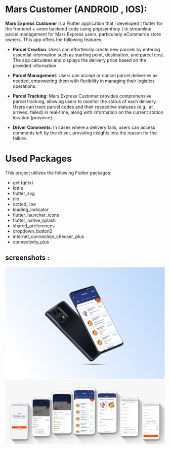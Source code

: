 # Mars Customer (ANDROID , IOS):

**Mars Express Customer** is a Flutter application that i developed ( flutter for the frontend + some backend code using php/symfony ) to streamline parcel management for Mars Express users, particularly eCommerce store owners. This app offers the following features:

- **Parcel Creation**: Users can effortlessly create new parcels by entering essential information such as starting point, destination, and parcel cost. The app calculates and displays the delivery price based on the provided information.

- **Parcel Management**: Users can accept or cancel parcel deliveries as needed, empowering them with flexibility in managing their logistics operations.

- **Parcel Tracking**: Mars Express Customer provides comprehensive parcel tracking, allowing users to monitor the status of each delivery. Users can track parcel codes and their respective statuses (e.g., all, arrived, failed) in real-time, along with information on the current station location (province).

- **Driver Comments**: In cases where a delivery fails, users can access comments left by the driver, providing insights into the reason for the failure.

# Used Packages

This project utilizes the following Flutter packages:

- get (getx)
- lottie
- flutter_svg
- dio
- dotted_line
- loading_indicator
- flutter_launcher_icons
- flutter_native_splash
- shared_preferences
- dropdown_button2
- internet_connection_checker_plus
- connectivity_plus

## screenshots :
![mockup.jpg](./screenshots/mockupHQ.jpg)
![mars-express-customer.png](./screenshots/mars-express-customer.png)
